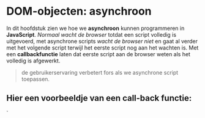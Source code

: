 # DOM-objecten: asynchroon

In dit hoofdstuk zien we hoe we **asynchroon** kunnen programmeren in **JavaScript**. *Normaal wacht de browser* totdat een script volledig is uitgevoerd, met asynchrone scripts *wacht de browser niet* en gaat al verder met het volgende script terwijl het eerste script nog aan het wachten is. Met een **callbackfunctie** laten dat eerste script aan de browser weten als het volledig is afgewerkt.

> de gebruikerservaring verbetert fors als we asynchrone script toepassen.

## Hier een voorbeeldje van een call-back functie:

`<script>
        function voerTaakUit(taak, callback) {
            alert("Start met " + taak + ".");
            alert("Ik heb gedaan met " + taak + ".");
            callback();
        }

        function tevredenZijn() {
            alert("Ik ben tevreden over mijn werk!");
        }

        voerTaakUit("JavaScript herhalen", tevredenZijn);

    </script>`


Op Moodle staat de cursus:

[Moodle van CVO De Verdieping](https://moodle.eschool.be)

### Volgende onderwerpen worden behandeld in deze cursus:

1. Inleiding
2. Editor: Visual Studio Code
3. Inleiding
- DOM
- Arrays
- Events en events handlers
4. Debugging
5. Objecten
- Object constructor
- Prototype
6.Client side storage

![afbeelding](https://www.google.com/url?sa=i&url=https%3A%2F%2Fvschool.io%2F&psig=AOvVaw3qEl491VonsU_8xmhS8817&ust=1738935969812000&source=images&cd=vfe&opi=89978449&ved=0CBQQjRxqFwoTCOiT7reXr4sDFQAAAAAdAAAAABAE)

## installatieinstructies:

Download de files en open ze in Visual Studio Code of in Sublime Text.

## Gebruiksinstructies:

Alle files zijn vrij te gebruiken en mogen naar eigen inzicht worden aangepast.

### Licentie:

Op deze software hoeft geen licentie te worden betaald, het is freeware.

## Contactgegevens:

Voor meer info en voorstellen tot samenwerken kan je contact opnemen met de eigenaar van deze Git Repo.

**Happy Coding!** :-)

